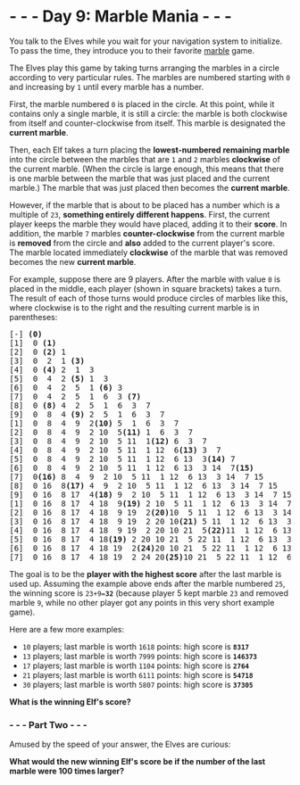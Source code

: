 # - - - Day 9: Marble Mania - - -

You talk to the Elves while you wait for your navigation system to initialize. To pass the time, they introduce you to their favorite [marble](https://en.wikipedia.org/wiki/Marble_(toy)) game.

The Elves play this game by taking turns arranging the marbles in a circle according to very particular rules. The marbles are numbered starting with ``0`` and increasing by ``1`` until every marble has a number.

First, the marble numbered ``0`` is placed in the circle. At this point, while it contains only a single marble, it is still a circle: the marble is both clockwise from itself and counter-clockwise from itself. This marble is designated the **current marble**.

Then, each Elf takes a turn placing the **lowest-numbered remaining marble** into the circle between the marbles that are ``1`` and ``2`` marbles **clockwise** of the current marble. (When the circle is large enough, this means that there is one marble between the marble that was just placed and the current marble.) The marble that was just placed then becomes the **current marble**.

However, if the marble that is about to be placed has a number which is a multiple of ``23``, **something entirely different happens**. First, the current player keeps the marble they would have placed, adding it to their **score**. In addition, the marble ``7`` marbles **counter-clockwise** from the current marble is **removed** from the circle and **also** added to the current player's score. The marble located immediately **clockwise** of the marble that was removed becomes the new **current marble**.

For example, suppose there are 9 players. After the marble with value ``0`` is placed in the middle, each player (shown in square brackets) takes a turn. The result of each of those turns would produce circles of marbles like this, where clockwise is to the right and the resulting current marble is in parentheses:

<pre>
[-] <b>(0)</b>
[1]  0 <b>(1)</b>
[2]  0 <b>(2)</b> 1 
[3]  0  2  1 <b>(3)</b>
[4]  0 <b>(4)</b> 2  1  3 
[5]  0  4  2 <b>(5)</b> 1  3 
[6]  0  4  2  5  1 <b>(6)</b> 3 
[7]  0  4  2  5  1  6  3 <b>(7)</b>
[8]  0 <b>(8)</b> 4  2  5  1  6  3  7 
[9]  0  8  4 <b>(9)</b> 2  5  1  6  3  7 
[1]  0  8  4  9  2<b>(10)</b> 5  1  6  3  7 
[2]  0  8  4  9  2 10  5<b>(11)</b> 1  6  3  7 
[3]  0  8  4  9  2 10  5 11  1<b>(12)</b> 6  3  7 
[4]  0  8  4  9  2 10  5 11  1 12  6<b>(13)</b> 3  7 
[5]  0  8  4  9  2 10  5 11  1 12  6 13  3<b>(14)</b> 7 
[6]  0  8  4  9  2 10  5 11  1 12  6 13  3 14  7<b>(15)</b>
[7]  0<b>(16)</b> 8  4  9  2 10  5 11  1 12  6 13  3 14  7 15 
[8]  0 16  8<b>(17)</b> 4  9  2 10  5 11  1 12  6 13  3 14  7 15 
[9]  0 16  8 17  4<b>(18)</b> 9  2 10  5 11  1 12  6 13  3 14  7 15 
[1]  0 16  8 17  4 18  9<b>(19)</b> 2 10  5 11  1 12  6 13  3 14  7 15 
[2]  0 16  8 17  4 18  9 19  2<b>(20)</b>10  5 11  1 12  6 13  3 14  7 15 
[3]  0 16  8 17  4 18  9 19  2 20 10<b>(21)</b> 5 11  1 12  6 13  3 14  7 15 
[4]  0 16  8 17  4 18  9 19  2 20 10 21  5<b>(22)</b>11  1 12  6 13  3 14  7 15 
[5]  0 16  8 17  4 18<b>(19)</b> 2 20 10 21  5 22 11  1 12  6 13  3 14  7 15 
[6]  0 16  8 17  4 18 19  2<b>(24)</b>20 10 21  5 22 11  1 12  6 13  3 14  7 15 
[7]  0 16  8 17  4 18 19  2 24 20<b>(25)</b>10 21  5 22 11  1 12  6 13  3 14  7 15
</pre>

The goal is to be the **player with the highest score** after the last marble is used up. Assuming the example above ends after the marble numbered ``25``, the winning score is ``23+9=``**``32``** (because player 5 kept marble ``23`` and removed marble ``9``, while no other player got any points in this very short example game).

Here are a few more examples:

* ``10`` players; last marble is worth ``1618`` points: high score is **``8317``**
* ``13`` players; last marble is worth ``7999`` points: high score is **``146373``**
* ``17`` players; last marble is worth ``1104`` points: high score is **``2764``**
* ``21`` players; last marble is worth ``6111`` points: high score is **``54718``**
* ``30`` players; last marble is worth ``5807`` points: high score is **``37305``**

**What is the winning Elf's score?**


### - - - Part Two - - -

Amused by the speed of your answer, the Elves are curious:

**What would the new winning Elf's score be if the number of the last marble were 100 times larger?**
